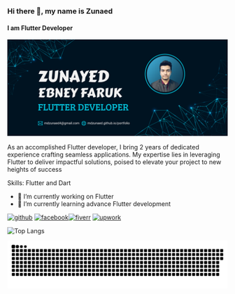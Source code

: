 ### Hi there 👋, my name is Zunaed
#### I am Flutter Developer
![I am Flutter Developer](https://github.com/ZunaedJarif/online/blob/main/live/znd-social-bg.png?raw=true)

As an accomplished Flutter developer, I bring 2 years of dedicated experience crafting seamless applications. My expertise lies in leveraging Flutter to deliver impactful solutions, poised to elevate your project to new heights of success

Skills: Flutter and Dart

- 🔭 I’m currently working on Flutter  
- 🌱 I’m currently learning advance Flutter development  


[<img src='https://cdn.jsdelivr.net/npm/simple-icons@3.0.1/icons/github.svg' alt='github' height='40'>](https://github.com/MdZunaed)  [<img src='https://cdn.jsdelivr.net/npm/simple-icons@3.0.1/icons/facebook.svg' alt='facebook' height='40'>](https://www.facebook.com/znd00)[<img src='https://cdn.jsdelivr.net/npm/simple-icons@3.0.1/icons/fiverr.svg' alt='fiverr' height='40'>](https://www.fiverr.com/zunaedworklab)  [<img src='https://cdn.jsdelivr.net/npm/simple-icons@3.0.1/icons/upwork.svg' alt='upwork' height='40'>](https://www.upwork.com/freelancers/~0167d503217fe0bfc3) 

![Top Langs](https://github-readme-stats.vercel.app/api/top-langs/?username=mdzunaed&layout=compact&theme=dark&langs_count=6)

<img src='https://raw.githubusercontent.com/ZunaedJarif/online/ed27426c444e9718b367e92b5321428134cee668/live/github-snake.svg' alt='github snake'>


